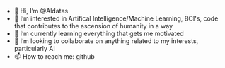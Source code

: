 - 👋 Hi, I’m @Aldatas
- 👀 I’m interested in Artifical Intelligence/Machine Learning, BCI's, code that contributes to the ascension of humanity in a way
- 🌱 I’m currently learning everything that gets me motivated
- 💞️ I’m looking to collaborate on anything related to my interests, particularly AI
- 📫 How to reach me: github

<!---
Aldatas/Aldatas is a ✨ special ✨ repository because its `README.md` (this file) appears on your GitHub profile.
You can click the Preview link to take a look at your changes.
--->
